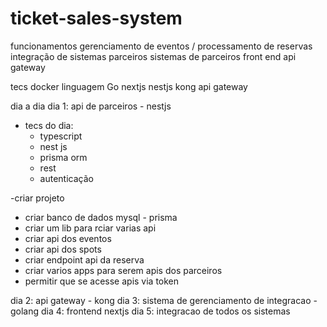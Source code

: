 # ticket-sales-system

funcionamentos
gerenciamento de eventos / processamento de reservas
  integração de sistemas parceiros
sistemas de parceiros
front end
api gateway


tecs
docker
linguagem Go
nextjs
nestjs
kong api gateway

dia a dia
dia 1: api de parceiros - nestjs
  - tecs do dia:
    - typescript
    - nest js
    - prisma orm
    - rest
    - autenticação

  -criar projeto
  - criar banco de dados mysql - prisma
  - criar um lib para rciar varias api
  - criar api dos eventos
  - criar api dos spots
  - criar endpoint api da reserva
  - criar varios apps para serem apis dos parceiros
  - permitir que se acesse apis via token


dia 2: api gateway - kong
dia 3: sistema de gerenciamento de integracao - golang
dia 4: frontend nextjs
dia 5: integracao de todos os sistemas
